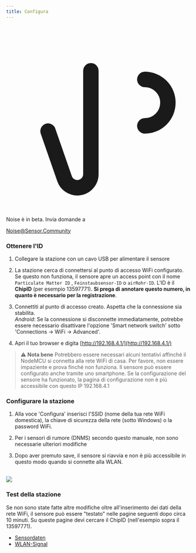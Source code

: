```yaml
---
title: Configura
---
```


  <div class="max-w-screen-xl mx-auto pb-5">
      <div class="p-2 rounded-lg bg-indigo-100 shadow-lg sm:p-3">
      <div class="flex items-center">
            <span class="p-2 rounded-lg bg-indigo-500">
              <svg class="h-8 w-8 text-white" fill="none" viewBox="0 0 24 24" stroke="currentColor">
                <path stroke-linecap="round" stroke-linejoin="round" stroke-width="2" d="M11 5.882V19.24a1.76 1.76 0 01-3.417.592l-2.147-6.15M18 13a3 3 0 100-6M5. 436 13.683A4.001 4.001 0 017 6h1.832c4.1 0 7.625-1.234 9.168-3v14c-1.543-1.766-5.067-3-9.168-3H7a3.988 3.988 0 01-1.564-.317z" />
              </svg>
            </span>
        <div class="flex flex-wrap">
          <div class="flex-wrap flex">
            <p class="pt-1 text-indigo-700 font-medium">
                Noise è in beta. Invia domande a</p>
          <a href="mailto:Noise@Sensor.Community" class="ml-1 font-medium underline text-white hover:text-amber-600">
                  Noise@Sensor.Community</a>
          </div>
           </div>
      </div>
    </div>
  </div>

### Ottenere l'ID
1. Collegare la stazione con un cavo USB per alimentare il sensore

2. La stazione cerca di connettersi al punto di accesso WiFi configurato. Se questo non funziona, il sensore apre un access point con il nome `Particulate Matter ID` , `Feinstaubsensor-ID` o `airRohr-ID`. L'ID è il **ChipID** (per esempio 13597771). **Si prega di annotare questo numero, in quanto è necessario per la registrazione**.

3. Connettiti al punto di accesso creato. Aspetta che la connessione sia stabilita.<br>*Android*: Se la connessione si disconnette immediatamente, potrebbe essere necessario disattivare l'opzione 'Smart network switch' sotto 'Connections -> WiFi -> Advanced'.

4. Apri il tuo browser e digita [http://192.168.4.1/](http://192.168.4.1/)

> ⚠️ **Nota bene** Potrebbero essere necessari alcuni tentativi affinché il NodeMCU si connetta alla rete WiFi di casa. Per favore, non essere impaziente e prova finché non funziona. Il sensore può essere configurato anche tramite uno smartphone. Se la configurazione del sensore ha funzionato, la pagina di configurazione non è più accessibile con questo IP 192.168.4.1

### Configurare la stazione
1. Alla voce 'Configura' inserisci l'SSID (nome della tua rete WiFi domestica), la chiave di sicurezza della rete (sotto Windows) o la password WiFi.

2. Per i sensori di rumore (DNMS) secondo questo manuale, non sono necessarie ulteriori modifiche

3. Dopo aver premuto save, il sensore si riavvia e non è più accessibile in questo modo quando si connette alla WLAN.

<br>

<img src="../docs/airrohr_config_initial.jpg" loading="lazy"/>
<br>

### Test della stazione
Se non sono state fatte altre modifiche oltre all'inserimento dei dati della rete WiFi, il sensore può essere "testato" nelle pagine seguenti dopo circa 10 minuti. Su queste pagine devi cercare il ChipID (nell'esempio sopra il 13597771).

* [Sensordaten](www.madavi.de/sensor/graph.php)
* [WLAN-Signal](www.madavi.de/sensor/signal.php)





